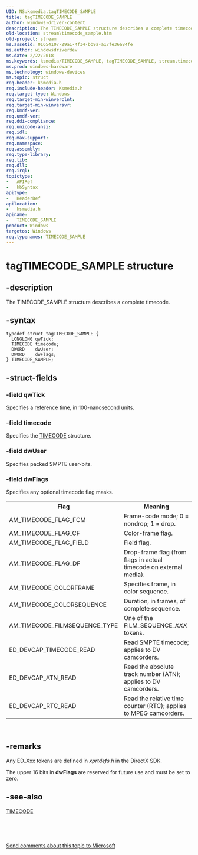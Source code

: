 ```yaml
---
UID: NS:ksmedia.tagTIMECODE_SAMPLE
title: tagTIMECODE_SAMPLE
author: windows-driver-content
description: The TIMECODE_SAMPLE structure describes a complete timecode.
old-location: stream\timecode_sample.htm
old-project: stream
ms.assetid: 01654107-29a1-4f34-bb9a-a17fe36a84fe
ms.author: windowsdriverdev
ms.date: 2/22/2018
ms.keywords: ksmedia/TIMECODE_SAMPLE, tagTIMECODE_SAMPLE, stream.timecode_sample, *PTIMECODE_SAMPLE, TIMECODE_SAMPLE, TIMECODE_SAMPLE structure [Streaming Media Devices], vidcapstruct_518cf1af-a1e2-43a6-b97f-115c4fe8cb6d.xml
ms.prod: windows-hardware
ms.technology: windows-devices
ms.topic: struct
req.header: ksmedia.h
req.include-header: Ksmedia.h
req.target-type: Windows
req.target-min-winverclnt: 
req.target-min-winversvr: 
req.kmdf-ver: 
req.umdf-ver: 
req.ddi-compliance: 
req.unicode-ansi: 
req.idl: 
req.max-support: 
req.namespace: 
req.assembly: 
req.type-library: 
req.lib: 
req.dll: 
req.irql: 
topictype:
-	APIRef
-	kbSyntax
apitype:
-	HeaderDef
apilocation:
-	ksmedia.h
apiname:
-	TIMECODE_SAMPLE
product: Windows
targetos: Windows
req.typenames: TIMECODE_SAMPLE
---
```


# tagTIMECODE_SAMPLE structure


## -description


The TIMECODE_SAMPLE structure describes a complete timecode.


## -syntax


````
typedef struct tagTIMECODE_SAMPLE {
  LONGLONG qwTick;
  TIMECODE timecode;
  DWORD    dwUser;
  DWORD    dwFlags;
} TIMECODE_SAMPLE;
````


## -struct-fields




### -field qwTick

Specifies a reference time, in 100-nanosecond units.


### -field timecode

Specifies the <a href="..\ksmedia\ns-ksmedia-_timecode.md">TIMECODE</a> structure.


### -field dwUser

Specifies packed SMPTE user-bits.


### -field dwFlags

Specifies any optional timecode flag masks.

<table>
<tr>
<th>Flag</th>
<th>Meaning</th>
</tr>
<tr>
<td>
AM_TIMECODE_FLAG_FCM

</td>
<td>
Frame-code mode; 0 = nondrop; 1 = drop.

</td>
</tr>
<tr>
<td>
AM_TIMECODE_FLAG_CF

</td>
<td>
Color-frame flag.

</td>
</tr>
<tr>
<td>
AM_TIMECODE_FLAG_FIELD

</td>
<td>
Field flag.

</td>
</tr>
<tr>
<td>
AM_TIMECODE_FLAG_DF

</td>
<td>
Drop-frame flag (from flags in actual timecode on external media).

</td>
</tr>
<tr>
<td>
AM_TIMECODE_COLORFRAME

</td>
<td>
Specifies frame, in color sequence.

</td>
</tr>
<tr>
<td>
AM_TIMECODE_COLORSEQUENCE

</td>
<td>
Duration, in frames, of complete sequence.

</td>
</tr>
<tr>
<td>
AM_TIMECODE_FILMSEQUENCE_TYPE

</td>
<td>
One of the FILM_SEQUENCE_<i>XXX</i> tokens.

</td>
</tr>
<tr>
<td>
ED_DEVCAP_TIMECODE_READ

</td>
<td>
Read SMPTE timecode; applies to DV camcorders.

</td>
</tr>
<tr>
<td>
ED_DEVCAP_ATN_READ

</td>
<td>
Read the absolute track number (ATN); applies to DV camcorders.

</td>
</tr>
<tr>
<td>
ED_DEVCAP_RTC_READ

</td>
<td>
Read the relative time counter (RTC); applies to MPEG camcorders.

</td>
</tr>
</table>
 


## -remarks



Any ED_Xxx tokens are defined in <i>xprtdefs.h</i> in the DirectX SDK.

The upper 16 bits in <b>dwFlags</b> are reserved for future use and must be set to zero.




## -see-also

<a href="..\ksmedia\ns-ksmedia-_timecode.md">TIMECODE</a>



 

 

<a href="mailto:wsddocfb@microsoft.com?subject=Documentation%20feedback [stream\stream]:%20TIMECODE_SAMPLE structure%20 RELEASE:%20(2/22/2018)&amp;body=%0A%0APRIVACY STATEMENT%0A%0AWe use your feedback to improve the documentation. We don't use your email address for any other purpose, and we'll remove your email address from our system after the issue that you're reporting is fixed. While we're working to fix this issue, we might send you an email message to ask for more info. Later, we might also send you an email message to let you know that we've addressed your feedback.%0A%0AFor more info about Microsoft's privacy policy, see http://privacy.microsoft.com/en-us/default.aspx." title="Send comments about this topic to Microsoft">Send comments about this topic to Microsoft</a>

